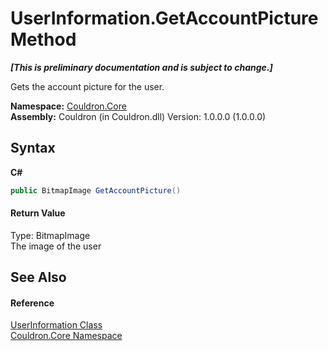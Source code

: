 # UserInformation.GetAccountPicture Method 
 _**\[This is preliminary documentation and is subject to change.\]**_

Gets the account picture for the user.

**Namespace:**&nbsp;<a href="N_Couldron_Core">Couldron.Core</a><br />**Assembly:**&nbsp;Couldron (in Couldron.dll) Version: 1.0.0.0 (1.0.0.0)

## Syntax

**C#**<br />
``` C#
public BitmapImage GetAccountPicture()
```


#### Return Value
Type: BitmapImage<br />The image of the user

## See Also


#### Reference
<a href="T_Couldron_Core_UserInformation">UserInformation Class</a><br /><a href="N_Couldron_Core">Couldron.Core Namespace</a><br />
